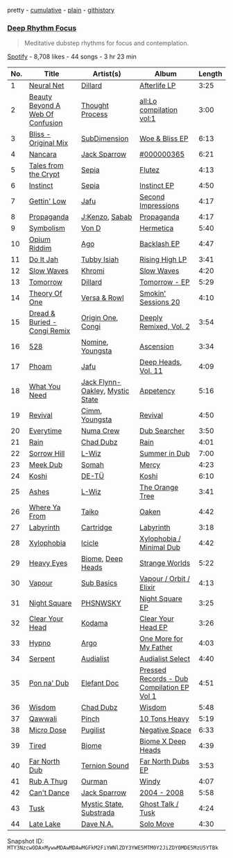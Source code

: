 pretty - [cumulative](/playlists/cumulative/37i9dQZF1DX7UrwvHIj5b1.md) - [plain](/playlists/plain/37i9dQZF1DX7UrwvHIj5b1) - [githistory](https://github.githistory.xyz/mackorone/spotify-playlist-archive/blob/main/playlists/plain/37i9dQZF1DX7UrwvHIj5b1)

### [Deep Rhythm Focus](https://open.spotify.com/playlist/37i9dQZF1DX7UrwvHIj5b1)

> Meditative dubstep rhythms for focus and contemplation.

[Spotify](https://open.spotify.com/user/spotify) - 8,708 likes - 44 songs - 3 hr 23 min

| No. | Title | Artist(s) | Album | Length |
|---|---|---|---|---|
| 1 | [Neural Net](https://open.spotify.com/track/41G3eYZhncCJ4bAGbC5d7Q) | [Dillard](https://open.spotify.com/artist/5nAvegaN5UuHkKfAo9a2kq) | [Afterlife LP](https://open.spotify.com/album/73vOuqvQHY2dc1PejsEa69) | 3:25 |
| 2 | [Beauty Beyond A Web Of Confusion](https://open.spotify.com/track/6vBFjWQiTOY1TAdVq6xSzA) | [Thought Process](https://open.spotify.com/artist/3proICVogPsl2OeB7S2ZUC) | [all:Lo compilation vol:1](https://open.spotify.com/album/6e9JKZFv7kj0WJy0Lb4p0l) | 3:00 |
| 3 | [Bliss \- Original Mix](https://open.spotify.com/track/4Jj9wXI1FRoMRa2RqzgY20) | [SubDimension](https://open.spotify.com/artist/6fwIH24ZNPIqkWa6BLjyqb) | [Woe & Bliss EP](https://open.spotify.com/album/1rwQMdcIf52wbSVG3YvmOH) | 6:13 |
| 4 | [Nancara](https://open.spotify.com/track/6PLuKhTi6SUGglCsEWV7s9) | [Jack Sparrow](https://open.spotify.com/artist/6iI4RUhF2HROnohuxUKfzR) | [\#000000365](https://open.spotify.com/album/71hvygiGgBQBftAMGbFMfq) | 6:21 |
| 5 | [Tales from the Crypt](https://open.spotify.com/track/5UzDfhUtdORIjbIYvL0dxs) | [Sepia](https://open.spotify.com/artist/7v5C9SalNHvwDF5sTpWDhi) | [Flutez](https://open.spotify.com/album/1106tOwKKH5kZnNB7O5mMh) | 4:13 |
| 6 | [Instinct](https://open.spotify.com/track/16GjRPeu5rITWoEPcJqm5S) | [Sepia](https://open.spotify.com/artist/7v5C9SalNHvwDF5sTpWDhi) | [Instinct EP](https://open.spotify.com/album/6T3y446mhfvtTtxXkLPLHr) | 4:50 |
| 7 | [Gettin' Low](https://open.spotify.com/track/3aBvi0TfJM2h5FfccriAZA) | [Jafu](https://open.spotify.com/artist/1SJSnoggDVPSbOqpIn2yAg) | [Second Impressions](https://open.spotify.com/album/5odRasJobM0qT5s5XsxwDO) | 4:17 |
| 8 | [Propaganda](https://open.spotify.com/track/5FMmxM4xiDCQ5nfcvYdSuY) | [J:Kenzo](https://open.spotify.com/artist/2vnlhEYTh2K1O3NZE2ONiz), [Sabab](https://open.spotify.com/artist/2F5eYjt1JbzHU3goBgDRV4) | [Propaganda](https://open.spotify.com/album/5llVlsG7rECWsWnSTut8XZ) | 4:17 |
| 9 | [Symbolism](https://open.spotify.com/track/2fTtjRkjapPVOqW8YUliqJ) | [Von D](https://open.spotify.com/artist/5H9FqVLOnIpSeK5KYoVFRD) | [Hermetica](https://open.spotify.com/album/4EFAUFCc36J7SFoyYDdz0o) | 5:40 |
| 10 | [Opium Riddim](https://open.spotify.com/track/1dYRapSR6DC6KbjBx0b0z3) | [Ago](https://open.spotify.com/artist/5tGHJC8P1yydPdtYx1tgQ2) | [Backlash EP](https://open.spotify.com/album/2gjT5uClcEUwj77oh8199t) | 4:47 |
| 11 | [Do It Jah](https://open.spotify.com/track/46SQW0OrXmXaO41Aa3LcCz) | [Tubby Isiah](https://open.spotify.com/artist/26Tc8d2xASJ8okDwxRFNzu) | [Rising High LP](https://open.spotify.com/album/0vPyyzADg89DBctsSGHh09) | 3:41 |
| 12 | [Slow Waves](https://open.spotify.com/track/29SS6TB8ndmcr2YnyVuTF8) | [Khromi](https://open.spotify.com/artist/3rc9ONB9LXLOFeDSEqqwer) | [Slow Waves](https://open.spotify.com/album/04y570E9mDBEKHOMHvMSx6) | 4:20 |
| 13 | [Tomorrow](https://open.spotify.com/track/3agFXIx45gyrD8457JK6wK) | [Dillard](https://open.spotify.com/artist/5nAvegaN5UuHkKfAo9a2kq) | [Tomorrow \- EP](https://open.spotify.com/album/7IrrWUxNknlPtmVE1jPRVE) | 5:29 |
| 14 | [Theory Of One](https://open.spotify.com/track/3EnfFT0S4AEANjRJTqtDhQ) | [Versa & Rowl](https://open.spotify.com/artist/16HXo5dAYHkP1g4vhPBrKn) | [Smokin' Sessions 20](https://open.spotify.com/album/5WIeDM6y3DhY2avhuZ1S2Q) | 4:10 |
| 15 | [Dread & Buried \- Congi Remix](https://open.spotify.com/track/2AuzAvDq4piWEeSsfkZxqp) | [Origin One](https://open.spotify.com/artist/1EKZ8G8paqscrKD9uZMOor), [Congi](https://open.spotify.com/artist/6q8R4RVlc4DZ1XElNLj6Ag) | [Deeply Remixed, Vol\. 2](https://open.spotify.com/album/1rD87trISV6lwx6QJ5TRpp) | 3:54 |
| 16 | [528](https://open.spotify.com/track/06jDufKf27np0WOJC2W8Ih) | [Nomine](https://open.spotify.com/artist/7uQ1qwQMMz3quYPqFsDgGS), [Youngsta](https://open.spotify.com/artist/4YOzXUg5iPj9vF0tapoXi6) | [Ascension](https://open.spotify.com/album/4JHrIpLbsi16Vgv4VkU4WH) | 3:34 |
| 17 | [Phoam](https://open.spotify.com/track/5nSjgKq5pZvTSLGlMtjDBv) | [Jafu](https://open.spotify.com/artist/1SJSnoggDVPSbOqpIn2yAg) | [Deep Heads, Vol\. 11](https://open.spotify.com/album/4iKGddxjeHkOttjRjfo2yb) | 4:09 |
| 18 | [What You Need](https://open.spotify.com/track/3ymAJcyFcFBa1K7KrmCGjT) | [Jack Flynn\-Oakley](https://open.spotify.com/artist/3Xn4aRiHb1qN3UYs3yLKwW), [Mystic State](https://open.spotify.com/artist/052KAntc3fhUFwUgewa3Q4) | [Appetency](https://open.spotify.com/album/7hmORaeY9xIflDguuESlQ9) | 5:16 |
| 19 | [Revival](https://open.spotify.com/track/0B71eleP2fI8erz2AccjRx) | [Cimm](https://open.spotify.com/artist/5X4hjk9hibUXzbSn3jq6ZK), [Youngsta](https://open.spotify.com/artist/4YOzXUg5iPj9vF0tapoXi6) | [Revival](https://open.spotify.com/album/36yJ0HBPXOBOv1HEjyLE0b) | 4:50 |
| 20 | [Everytime](https://open.spotify.com/track/4ex2TwYLDwyxVvBe6NgOe5) | [Numa Crew](https://open.spotify.com/artist/1tov99lRWyoWgwcnrBFADL) | [Dub Searcher](https://open.spotify.com/album/6P0r7vgr1OoiB7AL4pvwQF) | 3:50 |
| 21 | [Rain](https://open.spotify.com/track/48rNoZbonGhGGsAA3scPPI) | [Chad Dubz](https://open.spotify.com/artist/3lyLUYni8vVP6VyzENRhdd) | [Rain](https://open.spotify.com/album/2q9NWbWcTb2hcc9lfVBBZu) | 4:01 |
| 22 | [Sorrow Hill](https://open.spotify.com/track/34TPhXo0p7WqvZqDiV4EVj) | [L\-Wiz](https://open.spotify.com/artist/0nGg1te3vliCXlKbYHLF9B) | [Summer in Dub](https://open.spotify.com/album/0lNTpw8JPwQfC9lloR0yN8) | 7:00 |
| 23 | [Meek Dub](https://open.spotify.com/track/6jHOxTUmWeTupc4lKz76Vy) | [Somah](https://open.spotify.com/artist/0Dk9atH2YtBzyWlxu5VpyC) | [Mercy](https://open.spotify.com/album/5JOg5b9KEBsHju0GUen7lj) | 4:23 |
| 24 | [Koshi](https://open.spotify.com/track/5f3PUD9AdDVGKcZnwZxoud) | [DE\-TÜ](https://open.spotify.com/artist/5iCCchx08AOJTQOg0IuAUd) | [Koshi](https://open.spotify.com/album/2SwzlOLKcWmN9NCrsWU8GO) | 6:10 |
| 25 | [Ashes](https://open.spotify.com/track/1yav5A5ABFQ9ywEyvnLyB8) | [L\-Wiz](https://open.spotify.com/artist/0nGg1te3vliCXlKbYHLF9B) | [The Orange Tree](https://open.spotify.com/album/774FnnGNgn7cC9eweO8oLw) | 3:41 |
| 26 | [Where Ya From](https://open.spotify.com/track/2BaqPUM4FO9CH4YxKmy1gN) | [Taiko](https://open.spotify.com/artist/7aymYFvvaOtSIxBICCWSeq) | [Oaken](https://open.spotify.com/album/64AHueA64ofjV9g69ZXHhi) | 4:42 |
| 27 | [Labyrinth](https://open.spotify.com/track/7ekiqZJtrPeBxDUhiGxZSg) | [Cartridge](https://open.spotify.com/artist/6Z9jFhogCbjbbzlHlE2MIn) | [Labyrinth](https://open.spotify.com/album/7uCUp9VLCSvqa9gWf07nLa) | 3:18 |
| 28 | [Xylophobia](https://open.spotify.com/track/3c12d3L27Jzw8g7nfuN7IK) | [Icicle](https://open.spotify.com/artist/7zoCV6yevWc39GUz2v1jqg) | [Xylophobia / Minimal Dub](https://open.spotify.com/album/42YxBDLulBxhFc0kSevfSU) | 4:42 |
| 29 | [Heavy Eyes](https://open.spotify.com/track/1oi2rvtFwyZcp0aQbksZ00) | [Biome](https://open.spotify.com/artist/5vdT5HnfZZMsPwy9XtM1ud), [Deep Heads](https://open.spotify.com/artist/0zBhbRRRy4nPr0HoSAPbB5) | [Strange Worlds](https://open.spotify.com/album/3lcexELcZhgwpvOyAo8lHy) | 5:22 |
| 30 | [Vapour](https://open.spotify.com/track/2CGDaeOIookJCHSrMQsKVT) | [Sub Basics](https://open.spotify.com/artist/6zpwlKhz2dq8BlG1BME5Zh) | [Vapour / Orbit / Elixir](https://open.spotify.com/album/5sNLZbMhQUhXWxGXxDCE2U) | 4:13 |
| 31 | [Night Square](https://open.spotify.com/track/754AtYj0MT09y6q8Zm6INV) | [PHSNWSKY](https://open.spotify.com/artist/2xtQOwJMmnChneko7Rs8vW) | [Night Square EP](https://open.spotify.com/album/5a7eZfiVeUST9INkj5Y8WR) | 3:25 |
| 32 | [Clear Your Head](https://open.spotify.com/track/1naTCLL7Zo2SyqqvR53l4B) | [Kodama](https://open.spotify.com/artist/0ltrvSsYXHHVmWCB1bgdMs) | [Clear Your Head EP](https://open.spotify.com/album/2frfbLWXIpVPd2d4VeeAhL) | 3:26 |
| 33 | [Hypno](https://open.spotify.com/track/0XIQGF60UK9RiKZ4Io2v6O) | [Argo](https://open.spotify.com/artist/2Bu1m703YGSP774s3Dafi7) | [One More for My Father](https://open.spotify.com/album/5OqWugesLlR8Gj3Fz43U7w) | 4:03 |
| 34 | [Serpent](https://open.spotify.com/track/0aUNGD38ERJk2QgU2g93i7) | [Audialist](https://open.spotify.com/artist/1CIVHSqqmOMnswj8dwtZCp) | [Audialist Select](https://open.spotify.com/album/0WRFgCjLKAFZKPCpRHCyu6) | 4:40 |
| 35 | [Pon na' Dub](https://open.spotify.com/track/4Ae1SrLqXkPLfKyz0RTjLN) | [Elefant Doc](https://open.spotify.com/artist/7dvRx0LWsfGk57yBQP2jrP) | [Pressed Records \- Dub Compilation EP Vol 1](https://open.spotify.com/album/6CzRqZIgwX9nRgZ2uz6nEn) | 4:51 |
| 36 | [Wisdom](https://open.spotify.com/track/3F9yTY87haeNOoPZzNRHN9) | [Chad Dubz](https://open.spotify.com/artist/3lyLUYni8vVP6VyzENRhdd) | [Wisdom](https://open.spotify.com/album/3OU2VNhplpTYkcFdX8YcxH) | 5:48 |
| 37 | [Qawwali](https://open.spotify.com/track/5TyinkpuFzpSNDAJRYpNay) | [Pinch](https://open.spotify.com/artist/09S8AYFuaa9PQKSNsXxweW) | [10 Tons Heavy](https://open.spotify.com/album/4c8z8N2B9MCE90BR3fH9sf) | 5:19 |
| 38 | [Micro Dose](https://open.spotify.com/track/4kNbzt8JmheXA0CBUTo5qe) | [Pugilist](https://open.spotify.com/artist/5PXa57bB4y0vrQqeZX7A2S) | [Negative Space](https://open.spotify.com/album/7cz8J3Bnwgr5L9wwZUnXOz) | 6:33 |
| 39 | [Tired](https://open.spotify.com/track/3u0rtErqAsGNjc3SotWktj) | [Biome](https://open.spotify.com/artist/5vdT5HnfZZMsPwy9XtM1ud) | [Biome X Deep Heads](https://open.spotify.com/album/0izqzC6hfV8EycaipMjBkI) | 4:39 |
| 40 | [Far North Dub](https://open.spotify.com/track/0wmp4aZ02X9Eyy335SbqSd) | [Ternion Sound](https://open.spotify.com/artist/5sZGZj7wvhCwlG6KBvG90a) | [Far North Dubs EP](https://open.spotify.com/album/25iJRCx5VAdSDFFWCWlIjy) | 3:53 |
| 41 | [Rub A Thug](https://open.spotify.com/track/3cvBEDKdMXbPD8LabA0z6G) | [Ourman](https://open.spotify.com/artist/50fccMrp2zhFFghqN6JIp8) | [Windy](https://open.spotify.com/album/1XhHgedHkBH9Rb5VmoiXMI) | 4:07 |
| 42 | [Can't Dance](https://open.spotify.com/track/6ruuSfipk0prLfnyWcHODQ) | [Jack Sparrow](https://open.spotify.com/artist/6iI4RUhF2HROnohuxUKfzR) | [2004 \- 2008](https://open.spotify.com/album/560Qumb8am9SbeZUPHBDWO) | 5:58 |
| 43 | [Tusk](https://open.spotify.com/track/2icSoosXMB1U1WUhk3Qxlj) | [Mystic State](https://open.spotify.com/artist/052KAntc3fhUFwUgewa3Q4), [Substrada](https://open.spotify.com/artist/1c27zyfou3LpncKmjvbtLd) | [Ghost Talk / Tusk](https://open.spotify.com/album/579NIcHU4u4K2nUBPqaiVF) | 4:24 |
| 44 | [Late Lake](https://open.spotify.com/track/7yQWdYmRBujBxEaVJfSNAq) | [Dave N.A.](https://open.spotify.com/artist/1cxEOlUUySOA6xSJ36PvlM) | [Solo Move](https://open.spotify.com/album/2mCKGUc0ONcibctnDBgMhr) | 4:30 |

Snapshot ID: `MTY3NzcwODAxMywwMDAwMDAwMGFkM2FiYWNlZDY3YWE5MTM0Y2JiZDY0MDE5MzU5YTBk`
